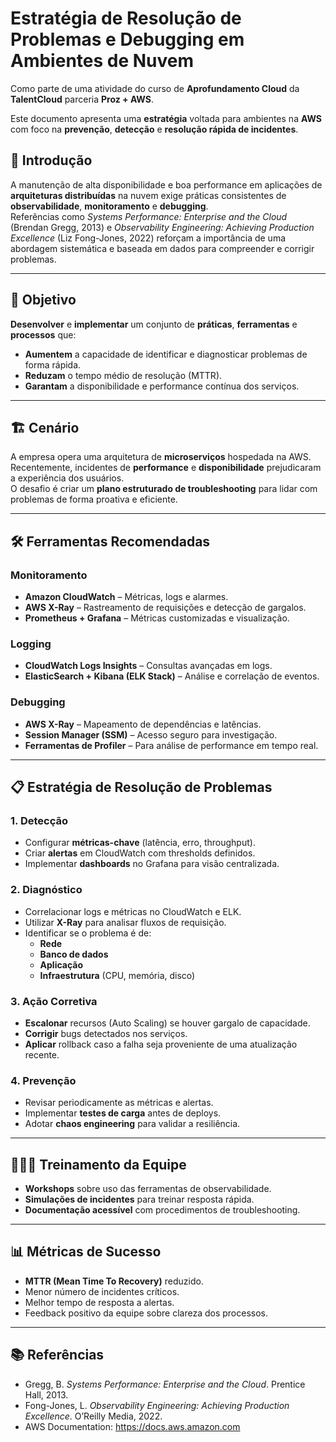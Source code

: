 # Estratégia de Resolução de Problemas e Debugging em Ambientes de Nuvem

Como parte de uma atividade do curso de **Aprofundamento Cloud** da **TalentCloud** parceria **Proz + AWS**.

Este documento apresenta uma **estratégia** voltada para ambientes na **AWS** com foco na **prevenção**, **detecção** e **resolução rápida de incidentes**.

## 📌 Introdução

A manutenção de alta disponibilidade e boa performance em aplicações de **arquiteturas distribuídas** na nuvem exige práticas consistentes de **observabilidade**, **monitoramento** e **debugging**.  
Referências como *Systems Performance: Enterprise and the Cloud* (Brendan Gregg, 2013) e *Observability Engineering: Achieving Production Excellence* (Liz Fong-Jones, 2022) reforçam a importância de uma abordagem sistemática e baseada em dados para compreender e corrigir problemas.

---

## 🎯 Objetivo

**Desenvolver** e **implementar** um conjunto de **práticas**, **ferramentas** e **processos** que:

- **Aumentem** a capacidade de identificar e diagnosticar problemas de forma rápida.
- **Reduzam** o tempo médio de resolução (MTTR).
- **Garantam** a disponibilidade e performance contínua dos serviços.

---

## 🏗 Cenário

A empresa opera uma arquitetura de **microserviços** hospedada na AWS.  
Recentemente, incidentes de **performance** e **disponibilidade** prejudicaram a experiência dos usuários.  
O desafio é criar um **plano estruturado de troubleshooting** para lidar com problemas de forma proativa e eficiente.

---

## 🛠 Ferramentas Recomendadas

### **Monitoramento**

- **Amazon CloudWatch** – Métricas, logs e alarmes.
- **AWS X-Ray** – Rastreamento de requisições e detecção de gargalos.
- **Prometheus + Grafana** – Métricas customizadas e visualização.

### **Logging**

- **CloudWatch Logs Insights** – Consultas avançadas em logs.
- **ElasticSearch + Kibana (ELK Stack)** – Análise e correlação de eventos.

### **Debugging**

- **AWS X-Ray** – Mapeamento de dependências e latências.
- **Session Manager (SSM)** – Acesso seguro para investigação.
- **Ferramentas de Profiler** – Para análise de performance em tempo real.

---

## 📋 Estratégia de Resolução de Problemas

### 1. **Detecção**

- Configurar **métricas-chave** (latência, erro, throughput).
- Criar **alertas** em CloudWatch com thresholds definidos.
- Implementar **dashboards** no Grafana para visão centralizada.

### 2. **Diagnóstico**

- Correlacionar logs e métricas no CloudWatch e ELK.
- Utilizar **X-Ray** para analisar fluxos de requisição.
- Identificar se o problema é de:
  - **Rede**
  - **Banco de dados**
  - **Aplicação**
  - **Infraestrutura** (CPU, memória, disco)

### 3. **Ação Corretiva**

- **Escalonar** recursos (Auto Scaling) se houver gargalo de capacidade.
- **Corrigir** bugs detectados nos serviços.
- **Aplicar** rollback caso a falha seja proveniente de uma atualização recente.

### 4. **Prevenção**

- Revisar periodicamente as métricas e alertas.
- Implementar **testes de carga** antes de deploys.
- Adotar **chaos engineering** para validar a resiliência.

---

## 🧑‍🤝‍🧑 Treinamento da Equipe

- **Workshops** sobre uso das ferramentas de observabilidade.
- **Simulações de incidentes** para treinar resposta rápida.
- **Documentação acessível** com procedimentos de troubleshooting.

---

## 📊 Métricas de Sucesso

- **MTTR (Mean Time To Recovery)** reduzido.
- Menor número de incidentes críticos.
- Melhor tempo de resposta a alertas.
- Feedback positivo da equipe sobre clareza dos processos.

---

## 📚 Referências

- Gregg, B. *Systems Performance: Enterprise and the Cloud*. Prentice Hall, 2013.
- Fong-Jones, L. *Observability Engineering: Achieving Production Excellence*. O’Reilly Media, 2022.
- AWS Documentation: https://docs.aws.amazon.com
